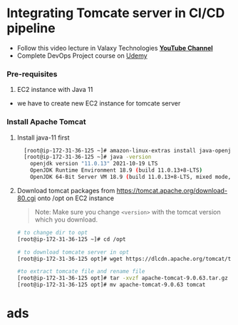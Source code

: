 # Integrating Tomcate server in CI/CD pipeline
- Follow this video lecture in Valaxy Technologies **[YouTube Channel](https://youtu.be/68WNroQBUts)**  
- Complete DevOps Project course on [Udemy](https://www.udemy.com/course/valaxy-devops/?referralCode=8147A5CF4C8C7D9E253F)  
### Pre-requisites
1. EC2 instance with Java 11 
  - we have to create new EC2 instance for tomcate server

### Install Apache Tomcat
1. Install java-11 first
   ```sh
     [root@ip-172-31-36-125 ~]# amazon-linux-extras install java-openjdk11
     [root@ip-172-31-36-125 ~]# java -version
       openjdk version "11.0.13" 2021-10-19 LTS
       OpenJDK Runtime Environment 18.9 (build 11.0.13+8-LTS)
       OpenJDK 64-Bit Server VM 18.9 (build 11.0.13+8-LTS, mixed mode, sharing)
   ```
  
2. Download tomcat packages from  https://tomcat.apache.org/download-80.cgi onto /opt on EC2 instance
   
   > Note: Make sure you change `<version>` with the tomcat version which you download. 
   ```sh 
   # to change dir to opt
   [root@ip-172-31-36-125 ~]# cd /opt
   
   # to download tomcate server in opt
   [root@ip-172-31-36-125 opt]# wget https://dlcdn.apache.org/tomcat/tomcat-9/v9.0.63/bin/apache-tomcat-9.0.63.tar.gz
   
   #to extract tomcate file and rename file
   [root@ip-172-31-36-125 opt]# tar -xvzf apache-tomcat-9.0.63.tar.gz
   [root@ip-172-31-36-125 opt]# mv apache-tomcat-9.0.63 tomcat
   
   ```
# ads
